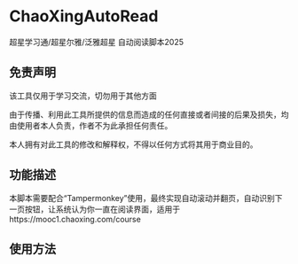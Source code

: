 # ChaoXingAutoRead
超星学习通/超星尔雅/泛雅超星 自动阅读脚本2025

## 免责声明
该工具仅用于学习交流，切勿用于其他方面

由于传播、利用此工具所提供的信息而造成的任何直接或者间接的后果及损失，均由使用者本人负责，作者不为此承担任何责任。

本人拥有对此工具的修改和解释权，不得以任何方式将其用于商业目的。

## 功能描述
本脚本需要配合“Tampermonkey”使用，最终实现自动滚动并翻页，自动识别下一页按钮，让系统认为你一直在阅读界面，适用于https://mooc1.chaoxing.com/course
## 使用方法

